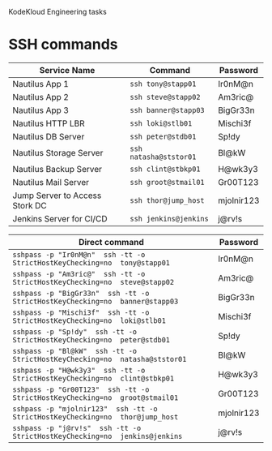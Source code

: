 KodeKloud Engineering tasks

# SSH commands


| Service Name                    | Command               | Password    |
| ------------------------------- | --------------------- | ----------- |
| Nautilus App 1                  | `ssh tony@stapp01`    | Ir0nM@n     |
| Nautilus App 2                  | `ssh steve@stapp02`   | Am3ric@     |
| Nautilus App 3                  | `ssh banner@stapp03`  | BigGr33n    |
| Nautilus HTTP LBR               | `ssh loki@stlb01`     | Mischi3f    |
| Nautilus DB Server              | `ssh peter@stdb01`    | Sp!dy       |
| Nautilus Storage Server         | `ssh natasha@ststor01`| Bl@kW       |
| Nautilus Backup Server          | `ssh clint@stbkp01`   | H@wk3y3     |
| Nautilus Mail Server            | `ssh groot@stmail01`  | Gr00T123    |
| Jump Server to Access Stork DC  | `ssh thor@jump_host`  | mjolnir123  |
| Jenkins Server for CI/CD        | `ssh jenkins@jenkins` | j@rv!s      |


| Direct command                                                                 | Password    |
| ------------------------------------------------------------------------------ | ----------- |
| `sshpass -p "Ir0nM@n"  ssh -tt -o StrictHostKeyChecking=no  tony@stapp01`      | Ir0nM@n     |
| `sshpass -p "Am3ric@"  ssh -tt -o StrictHostKeyChecking=no  steve@stapp02`     | Am3ric@     |
| `sshpass -p "BigGr33n"  ssh -tt -o StrictHostKeyChecking=no  banner@stapp03`   | BigGr33n    |
| `sshpass -p "Mischi3f"  ssh -tt -o StrictHostKeyChecking=no  loki@stlb01`      | Mischi3f    |
| `sshpass -p "Sp!dy"  ssh -tt -o StrictHostKeyChecking=no  peter@stdb01`        | Sp!dy       |
| `sshpass -p "Bl@kW"  ssh -tt -o StrictHostKeyChecking=no  natasha@ststor01`    | Bl@kW       |
| `sshpass -p "H@wk3y3"  ssh -tt -o StrictHostKeyChecking=no  clint@stbkp01`     | H@wk3y3     |
| `sshpass -p "Gr00T123"  ssh -tt -o StrictHostKeyChecking=no  groot@stmail01`   | Gr00T123    |
| `sshpass -p "mjolnir123"  ssh -tt -o StrictHostKeyChecking=no  thor@jump_host` | mjolnir123  |
| `sshpass -p "j@rv!s"  ssh -tt -o StrictHostKeyChecking=no  jenkins@jenkins`    | j@rv!s      |
